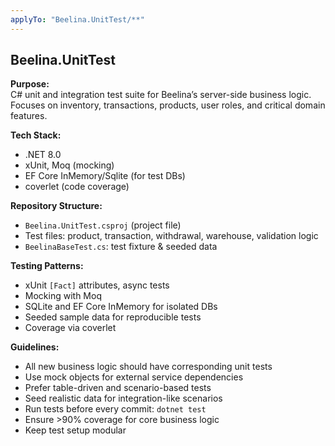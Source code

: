 ```yaml
---
applyTo: "Beelina.UnitTest/**"
---
```


## Beelina.UnitTest

**Purpose:**  
C# unit and integration test suite for Beelina’s server-side business logic. Focuses on inventory, transactions, products, user roles, and critical domain features.

**Tech Stack:**

- .NET 8.0
- xUnit, Moq (mocking)
- EF Core InMemory/Sqlite (for test DBs)
- coverlet (code coverage)

**Repository Structure:**

- `Beelina.UnitTest.csproj` (project file)
- Test files: product, transaction, withdrawal, warehouse, validation logic
- `BeelinaBaseTest.cs`: test fixture & seeded data

**Testing Patterns:**

- xUnit `[Fact]` attributes, async tests
- Mocking with Moq
- SQLite and EF Core InMemory for isolated DBs
- Seeded sample data for reproducible tests
- Coverage via coverlet

**Guidelines:**

- All new business logic should have corresponding unit tests
- Use mock objects for external service dependencies
- Prefer table-driven and scenario-based tests
- Seed realistic data for integration-like scenarios
- Run tests before every commit: `dotnet test`
- Ensure >90% coverage for core business logic
- Keep test setup modular
